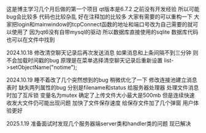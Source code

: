 这是博主学习几个月后做的第一个项目 qt版本是6.7.2 之前没有开发经验 所以可能bug会比较多 代码也比较杂乱 好在注释加的比较多
大家有需要的可以重构一下 大家把login和mainwindow的tcpConnect函数的地址和端口号改为自己需要的就可以使用了
因为qt6没有自带mysql的驱动 所以数据库直接使用的sqlite 数据库代码也可以在文件中找到

2024.10.18
修改清空聊天记录后再次发送消息 如果消息和上条间隔不到三分钟 则不会加载时间戳的bug
原理是在菜单选择清空聊天记录后重新设置 list->setObjectName("notime");

2024.10.19
睡不着改了几个突然想到的bug 稍微优化了一下
修改连接池建立消息表时 缺失两列属性的bug 分别是filename和status
给服务器处理器 处理文件消息时加了互斥锁 变量名为mutex
确定了上传文件大小最大是500mb 但是连续快速收发大文件仍可能出现问题
加快了文件保存速度
给保存文件加了几个弹窗 用户体验更好

2025.1.19
准备面试时发现几个服务器端server类和handler类的问题 现已解决
